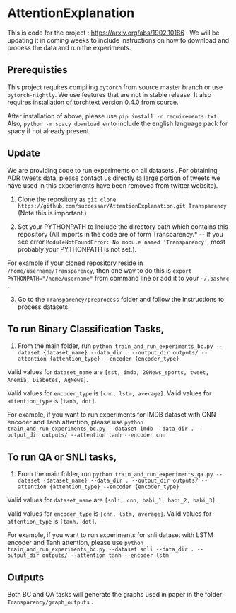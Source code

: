 # AttentionExplanation

This is code for the project : https://arxiv.org/abs/1902.10186 . 
We will be updating it in coming weeks to include instructions on how to download and process the data and run the experiments.

Prerequisties
--------------

This project requires compiling `pytorch` from source master branch or use `pytorch-nightly`. We use features that are not in stable release. It also requires installation of torchtext version 0.4.0 from source.

After installation of above, please use `pip install -r requirements.txt`.
Also, `python -m spacy download en` to include the english language pack for spacy if not already present.

Update
------

We are providing code to run experiments on all datasets . For obtaining ADR tweets data, please contact us directly (a large portion of tweets we have used in this experiments have been removed from twitter website).

1. Clone the repository as `git clone https://github.com/successar/AttentionExplanation.git Transparency` (Note this is important.)

2. Set your PYTHONPATH to include the directory path which contains this repository (All imports in the code are of form Transparency.* -- If you see error `ModuleNotFoundError: No module named 'Transparency'`, most probably your PYTHONPATH is not set.). 

For example if your cloned repository reside in `/home/username/Transparency`, then one way to do this is `export PYTHONPATH="/home/username"` from command line or add it to your `~/.bashrc` .

3. Go to the `Transparency/preprocess` folder and follow the instructions to process datasets.

To run Binary Classification Tasks,
----------------------------------

1. From the main folder, run `python train_and_run_experiments_bc.py --dataset {dataset_name} --data_dir . --output_dir outputs/ --attention {attention_type} --encoder {encoder_type}`

Valid values for `dataset_name` are  `[sst, imdb, 20News_sports, tweet, Anemia, Diabetes, AgNews]`.

Valid values for `encoder_type` is `[cnn, lstm, average]`.
Valid values for `attention_type` is `[tanh, dot]`.

For example, if you want to run experiments for IMDB dataset with CNN encoder and Tanh attention, please use `python train_and_run_experiments_bc.py --dataset imdb --data_dir . --output_dir outputs/ --attention tanh --encoder cnn`

To run QA or SNLI tasks,
------------------------

1. From the main folder, run `python train_and_run_experiments_qa.py --dataset {dataset_name} --data_dir . --output_dir outputs/ --attention {attention_type} --encoder {encoder_type}`

Valid values for `dataset_name` are  `[snli, cnn, babi_1, babi_2, babi_3]`.

Valid values for `encoder_type` is `[cnn, lstm, average]`.
Valid values for `attention_type` is `[tanh, dot]`.

For example, if you want to run experiments for snli dataset with LSTM encoder and Tanh attention, please use `python train_and_run_experiments_bc.py --dataset snli --data_dir . --output_dir outputs/ --attention tanh --encoder lstm`

Outputs
--------

Both BC and QA tasks will generate the graphs used in paper in the folder `Transparency/graph_outputs` .
